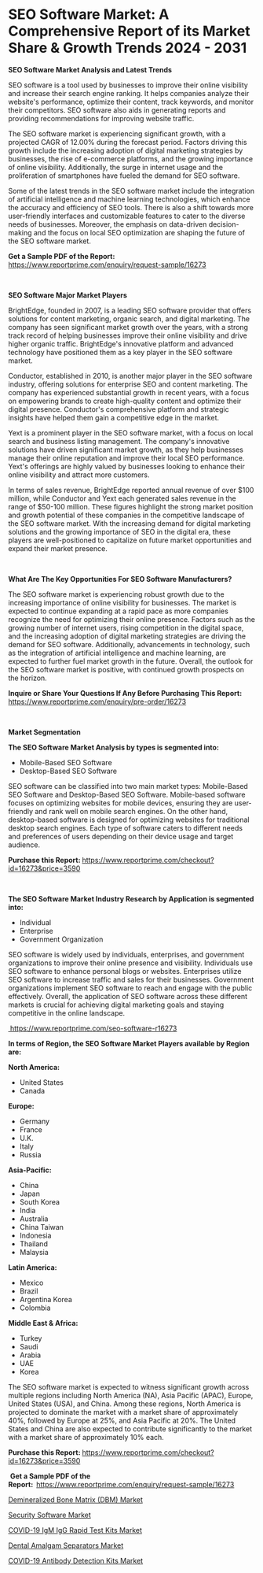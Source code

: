 <p><h1>SEO Software Market: A Comprehensive Report of its Market Share & Growth Trends 2024 - 2031</h1></p><p><strong>SEO Software Market Analysis and Latest Trends</strong></p>
<p><p>SEO software is a tool used by businesses to improve their online visibility and increase their search engine ranking. It helps companies analyze their website's performance, optimize their content, track keywords, and monitor their competitors. SEO software also aids in generating reports and providing recommendations for improving website traffic.</p><p>The SEO software market is experiencing significant growth, with a projected CAGR of 12.00% during the forecast period. Factors driving this growth include the increasing adoption of digital marketing strategies by businesses, the rise of e-commerce platforms, and the growing importance of online visibility. Additionally, the surge in internet usage and the proliferation of smartphones have fueled the demand for SEO software.</p><p>Some of the latest trends in the SEO software market include the integration of artificial intelligence and machine learning technologies, which enhance the accuracy and efficiency of SEO tools. There is also a shift towards more user-friendly interfaces and customizable features to cater to the diverse needs of businesses. Moreover, the emphasis on data-driven decision-making and the focus on local SEO optimization are shaping the future of the SEO software market.</p></p>
<p><strong>Get a Sample PDF of the Report:&nbsp;</strong> <a href="https://www.reportprime.com/enquiry/request-sample/16273">https://www.reportprime.com/enquiry/request-sample/16273</a></p>
<p>&nbsp;</p>
<p><strong>SEO Software Major Market Players</strong></p>
<p><p>BrightEdge, founded in 2007, is a leading SEO software provider that offers solutions for content marketing, organic search, and digital marketing. The company has seen significant market growth over the years, with a strong track record of helping businesses improve their online visibility and drive higher organic traffic. BrightEdge's innovative platform and advanced technology have positioned them as a key player in the SEO software market.</p><p>Conductor, established in 2010, is another major player in the SEO software industry, offering solutions for enterprise SEO and content marketing. The company has experienced substantial growth in recent years, with a focus on empowering brands to create high-quality content and optimize their digital presence. Conductor's comprehensive platform and strategic insights have helped them gain a competitive edge in the market.</p><p>Yext is a prominent player in the SEO software market, with a focus on local search and business listing management. The company's innovative solutions have driven significant market growth, as they help businesses manage their online reputation and improve their local SEO performance. Yext's offerings are highly valued by businesses looking to enhance their online visibility and attract more customers.</p><p>In terms of sales revenue, BrightEdge reported annual revenue of over $100 million, while Conductor and Yext each generated sales revenue in the range of $50-100 million. These figures highlight the strong market position and growth potential of these companies in the competitive landscape of the SEO software market. With the increasing demand for digital marketing solutions and the growing importance of SEO in the digital era, these players are well-positioned to capitalize on future market opportunities and expand their market presence.</p></p>
<p>&nbsp;</p>
<p><strong>What Are The Key Opportunities For SEO Software Manufacturers?</strong></p>
<p><p>The SEO software market is experiencing robust growth due to the increasing importance of online visibility for businesses. The market is expected to continue expanding at a rapid pace as more companies recognize the need for optimizing their online presence. Factors such as the growing number of internet users, rising competition in the digital space, and the increasing adoption of digital marketing strategies are driving the demand for SEO software. Additionally, advancements in technology, such as the integration of artificial intelligence and machine learning, are expected to further fuel market growth in the future. Overall, the outlook for the SEO software market is positive, with continued growth prospects on the horizon.</p></p>
<p><strong>Inquire or Share Your Questions If Any Before Purchasing This Report:</strong> <a href="https://www.reportprime.com/enquiry/pre-order/16273">https://www.reportprime.com/enquiry/pre-order/16273</a></p>
<p>&nbsp;</p>
<p><strong>Market Segmentation</strong></p>
<p><strong>The SEO Software Market Analysis by types is segmented into:</strong></p>
<p><ul><li>Mobile-Based SEO Software</li><li>Desktop-Based SEO Software</li></ul></p>
<p><p>SEO software can be classified into two main market types: Mobile-Based SEO Software and Desktop-Based SEO Software. Mobile-based software focuses on optimizing websites for mobile devices, ensuring they are user-friendly and rank well on mobile search engines. On the other hand, desktop-based software is designed for optimizing websites for traditional desktop search engines. Each type of software caters to different needs and preferences of users depending on their device usage and target audience.</p></p>
<p><strong>Purchase this Report:&nbsp;</strong><a href="https://www.reportprime.com/checkout?id=16273&price=3590">https://www.reportprime.com/checkout?id=16273&price=3590</a></p>
<p>&nbsp;</p>
<p><strong>The SEO Software Market Industry Research by Application is segmented into:</strong></p>
<p><ul><li>Individual</li><li>Enterprise</li><li>Government Organization</li></ul></p>
<p><p>SEO software is widely used by individuals, enterprises, and government organizations to improve their online presence and visibility. Individuals use SEO software to enhance personal blogs or websites. Enterprises utilize SEO software to increase traffic and sales for their businesses. Government organizations implement SEO software to reach and engage with the public effectively. Overall, the application of SEO software across these different markets is crucial for achieving digital marketing goals and staying competitive in the online landscape.</p></p>
<p><a href="https://www.reportprime.com/seo-software-r16273">&nbsp;https://www.reportprime.com/seo-software-r16273</a></p>
<p><strong>In terms of Region, the SEO Software Market Players available by Region are:</strong></p>
<p>
    <p> <strong> North America: </strong>
        <ul>
            <li>United States</li>
            <li>Canada</li>
        </ul>
        </p> 
    <p> <strong> Europe: </strong>
        <ul>
            <li>Germany</li>
            <li>France</li>
            <li>U.K.</li>
            <li>Italy</li>
            <li>Russia</li>
        </ul>
        </p> 
    <p> <strong> Asia-Pacific: </strong>
        <ul>
            <li>China</li>
            <li>Japan</li>
            <li>South Korea</li>
            <li>India</li>
            <li>Australia</li>
            <li>China Taiwan</li>
            <li>Indonesia</li>
            <li>Thailand</li>
            <li>Malaysia</li>
        </ul>
        </p> 
    <p> <strong> Latin America: </strong>
        <ul>
            <li>Mexico</li>
            <li>Brazil</li>
            <li>Argentina Korea</li>
            <li>Colombia</li>
        </ul>
        </p> 
    <p> <strong> Middle East & Africa: </strong>
        <ul>
            <li>Turkey</li>
            <li>Saudi</li>
            <li>Arabia</li>
            <li>UAE</li>
            <li>Korea</li>
        </ul>
    </p>
    </p>
<p><p>The SEO software market is expected to witness significant growth across multiple regions including North America (NA), Asia Pacific (APAC), Europe, United States (USA), and China. Among these regions, North America is projected to dominate the market with a market share of approximately 40%, followed by Europe at 25%, and Asia Pacific at 20%. The United States and China are also expected to contribute significantly to the market with a market share of approximately 10% each.</p></p>
<p><strong>Purchase this Report: </strong><a href="https://www.reportprime.com/checkout?id=16273&price=3590">https://www.reportprime.com/checkout?id=16273&price=3590</a></p>
<p>&nbsp;<strong>Get a Sample PDF of the Report:&nbsp;&nbsp;</strong><a href="https://www.reportprime.com/enquiry/request-sample/16273">https://www.reportprime.com/enquiry/request-sample/16273</a></p>
<p><strong></strong></p>
<p><p><a href="https://medium.com/@candicecromwelld63/demineralized-bone-matrix-dbm-market-industry-trends-and-forecast-for-period-from-2024-to-2031-79f8d6a093d8">Demineralized Bone Matrix (DBM) Market</a></p><p><a href="https://github.com/zzflqewx24/Market-Research-Report-List-1/blob/main/security-software-market.md">Security Software Market</a></p><p><a href="https://medium.com/@candicecromwelld63/global-covid-19-igm-igg-rapid-test-kits-market-by-product-type-by-application-by-region-and-0476b2d41699">COVID-19 IgM IgG Rapid Test Kits Market</a></p><p><a href="https://medium.com/@candicecromwelld63/dental-amalgam-separators-market-a-global-and-regional-analysis-focus-on-region-country-level-c9b87ccc8b04">Dental Amalgam Separators Market</a></p><p><a href="https://medium.com/@candicecromwelld63/navigating-the-global-covid-19-antibody-detection-kits-market-landscape-trends-forecasts-and-2072990bef6e">COVID-19 Antibody Detection Kits Market</a></p></p>